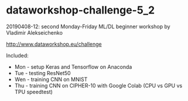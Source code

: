 # dataworkshop-challenge-5_2
20190408-12: second Monday-Friday ML/DL beginner workshop by Vladimir Alekseichenko

http://www.dataworkshop.eu/challenge

Included:
* Mon - setup Keras and Tensorflow on Anaconda
* Tue - testing ResNet50
* Wen - training CNN on MNIST
* Thu - training CNN on CIPHER-10 with Google Colab (CPU vs GPU vs TPU speedtest)
